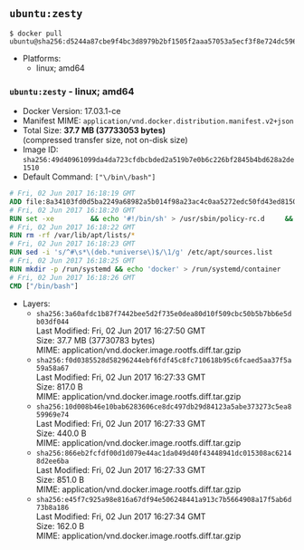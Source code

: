 ## `ubuntu:zesty`

```console
$ docker pull ubuntu@sha256:d5244a87cbe9f4bc3d8979b2bf1505f2aaa57053a5ecf3f8e724dc596c9c3c97
```

-	Platforms:
	-	linux; amd64

### `ubuntu:zesty` - linux; amd64

-	Docker Version: 17.03.1-ce
-	Manifest MIME: `application/vnd.docker.distribution.manifest.v2+json`
-	Total Size: **37.7 MB (37733053 bytes)**  
	(compressed transfer size, not on-disk size)
-	Image ID: `sha256:49d40961099da4da723cfdbcbded2a519b7e0b6c226bf2845b4bd628a2de1510`
-	Default Command: `["\/bin\/bash"]`

```dockerfile
# Fri, 02 Jun 2017 16:18:19 GMT
ADD file:8a34103fd0d5ba2249a68982a5b014f98a23ac4c0aa5272edc50fd43ed815058 in / 
# Fri, 02 Jun 2017 16:18:20 GMT
RUN set -xe 		&& echo '#!/bin/sh' > /usr/sbin/policy-rc.d 	&& echo 'exit 101' >> /usr/sbin/policy-rc.d 	&& chmod +x /usr/sbin/policy-rc.d 		&& dpkg-divert --local --rename --add /sbin/initctl 	&& cp -a /usr/sbin/policy-rc.d /sbin/initctl 	&& sed -i 's/^exit.*/exit 0/' /sbin/initctl 		&& echo 'force-unsafe-io' > /etc/dpkg/dpkg.cfg.d/docker-apt-speedup 		&& echo 'DPkg::Post-Invoke { "rm -f /var/cache/apt/archives/*.deb /var/cache/apt/archives/partial/*.deb /var/cache/apt/*.bin || true"; };' > /etc/apt/apt.conf.d/docker-clean 	&& echo 'APT::Update::Post-Invoke { "rm -f /var/cache/apt/archives/*.deb /var/cache/apt/archives/partial/*.deb /var/cache/apt/*.bin || true"; };' >> /etc/apt/apt.conf.d/docker-clean 	&& echo 'Dir::Cache::pkgcache ""; Dir::Cache::srcpkgcache "";' >> /etc/apt/apt.conf.d/docker-clean 		&& echo 'Acquire::Languages "none";' > /etc/apt/apt.conf.d/docker-no-languages 		&& echo 'Acquire::GzipIndexes "true"; Acquire::CompressionTypes::Order:: "gz";' > /etc/apt/apt.conf.d/docker-gzip-indexes 		&& echo 'Apt::AutoRemove::SuggestsImportant "false";' > /etc/apt/apt.conf.d/docker-autoremove-suggests
# Fri, 02 Jun 2017 16:18:22 GMT
RUN rm -rf /var/lib/apt/lists/*
# Fri, 02 Jun 2017 16:18:23 GMT
RUN sed -i 's/^#\s*\(deb.*universe\)$/\1/g' /etc/apt/sources.list
# Fri, 02 Jun 2017 16:18:25 GMT
RUN mkdir -p /run/systemd && echo 'docker' > /run/systemd/container
# Fri, 02 Jun 2017 16:18:26 GMT
CMD ["/bin/bash"]
```

-	Layers:
	-	`sha256:3a60afdc1b87f7442bee5d2f735e0dea80d10f509cbc50b5b7bb6e5db03df044`  
		Last Modified: Fri, 02 Jun 2017 16:27:50 GMT  
		Size: 37.7 MB (37730783 bytes)  
		MIME: application/vnd.docker.image.rootfs.diff.tar.gzip
	-	`sha256:f0d0385528d58296244ebf6fdf45c8fc710618b95c6fcaed5aa37f5a59a58a67`  
		Last Modified: Fri, 02 Jun 2017 16:27:33 GMT  
		Size: 817.0 B  
		MIME: application/vnd.docker.image.rootfs.diff.tar.gzip
	-	`sha256:10d008b46e10bab6283606ce8dc497db29d84123a5abe373273c5ea859969e74`  
		Last Modified: Fri, 02 Jun 2017 16:27:33 GMT  
		Size: 440.0 B  
		MIME: application/vnd.docker.image.rootfs.diff.tar.gzip
	-	`sha256:866eb2fcfdf00d1d079e44ac1da049d40f43448941dc015308ac62148d2ee6ba`  
		Last Modified: Fri, 02 Jun 2017 16:27:33 GMT  
		Size: 851.0 B  
		MIME: application/vnd.docker.image.rootfs.diff.tar.gzip
	-	`sha256:e45f7c925a98e816a67df94e506248441a913c7b5664908a17f5ab6d73b8a186`  
		Last Modified: Fri, 02 Jun 2017 16:27:34 GMT  
		Size: 162.0 B  
		MIME: application/vnd.docker.image.rootfs.diff.tar.gzip
